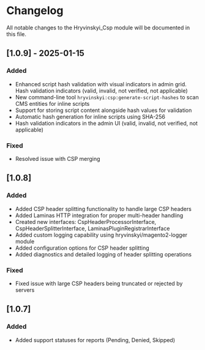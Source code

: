 # Changelog

All notable changes to the Hryvinskyi_Csp module will be documented in this file.
## [1.0.9] - 2025-01-15
### Added
- Enhanced script hash validation with visual indicators in admin grid. Hash validation indicators (valid, invalid, not verified, not applicable)
- New command-line tool `hryvinskyi:csp:generate-script-hashes` to scan CMS entities for inline scripts
- Support for storing script content alongside hash values for validation
- Automatic hash generation for inline scripts using SHA-256
- Hash validation indicators in the admin UI (valid, invalid, not verified, not applicable)

### Fixed
- Resolved issue with CSP merging

## [1.0.8]
### Added
- Added CSP header splitting functionality to handle large CSP headers
- Added Laminas HTTP integration for proper multi-header handling
- Created new interfaces: CspHeaderProcessorInterface, CspHeaderSplitterInterface, LaminasPluginRegistrarInterface
- Added custom logging capability using hryvinskyi/magento2-logger module
- Added configuration options for CSP header splitting
- Added diagnostics and detailed logging of header splitting operations

### Fixed
- Fixed issue with large CSP headers being truncated or rejected by servers

## [1.0.7]
### Added
- Added support statuses for reports (Pending, Denied, Skipped)